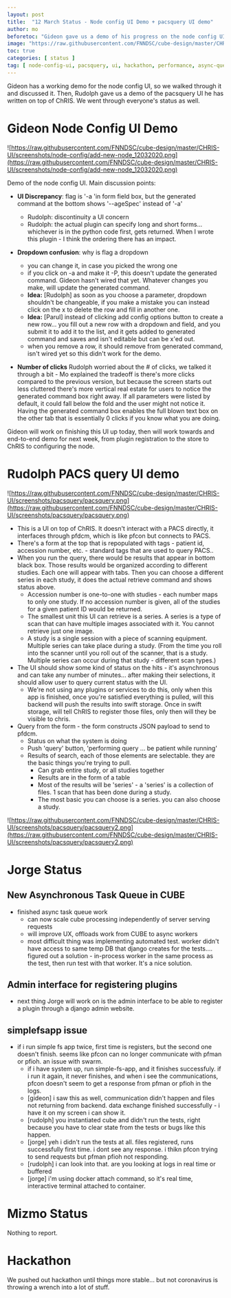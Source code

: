 ```yaml
---
layout: post
title:  "12 March Status - Node config UI Demo + pacsquery UI demo"
author: mo
beforetoc: "Gideon gave us a demo of his progress on the node config UI, and Rudolph gave us a demo of his pacsquery UI on top of ChRIS."
image: "https://raw.githubusercontent.com/FNNDSC/cube-design/master/CHRIS-UI/screenshots/pacsquery/pacsquery.png"
toc: true
categories: [ status ]
tag: [ node-config-ui, pacsquery, ui, hackathon, performance, async-queue ] 
---
```


Gideon has a working demo for the node config UI, so we walked through it and discussed it. Then, Rudolph gave us a demo of the pacsquery UI he has written on top of ChRIS. We went through everyone's status as well.

# Gideon Node Config UI Demo #

![https://raw.githubusercontent.com/FNNDSC/cube-design/master/CHRIS-UI/screenshots/node-config/add-new-node_12032020.png](https://raw.githubusercontent.com/FNNDSC/cube-design/master/CHRIS-UI/screenshots/node-config/add-new-node_12032020.png)

Demo of the node config UI.  Main discussion points:

- **UI Discrepancy**: flag is '-a 'in form field box, but the generated command at the bottom shows '--ageSpec' instead of '-a' 
  - Rudolph: discontinuity a UI concern
  - Rudolph: the actual plugin can specify long and short forms... whichever is in the python code first, gets returned. When I wrote this plugin - I think the ordering there has an impact. 

- **Dropdown confusion**: why is flag a dropdown 
  - you can change it, in case you picked the wrong one
  - if you click on -a and make it -P, this doesn't update the generated command. Gideon hasn't wired that yet. Whatever changes you make, will update the generated command.
  - **Idea:** [Rudolph] as soon as you choose a parameter, dropdown shouldn't be changeable, if you make a mistake you can instead click on the x to delete the row and fill in another one.
  - **Idea:** [Parul] instead of clicking add config options button to create a new row... you fill out a new row with a dropdown and field, and you submit it to add it to the list, and it gets added to generated command and saves and isn't editable but can be x'ed out.
  - when you remove a row, it should remove from generated command, isn't wired yet so this didn't work for the demo.

- **Number of clicks** Rudolph worried about the # of clicks, we talked it through a bit - Mo explained the tradeoff is there's more clicks compared to the previous version, but because the screen starts out less cluttered there's more vertical real estate for users to notice the generated command box right away. If all parameters were listed by default, it could fall below the fold and the user might not notice it. Having the generated command box enables the full blown text box on the other tab that is essentially 0 clicks if you know what you are doing. 

Gideon will work on finishing this UI up today, then will work towards and end-to-end demo for next week, from plugin registration to the store to ChRIS to configuring the node.

# Rudolph PACS query UI demo #

![https://raw.githubusercontent.com/FNNDSC/cube-design/master/CHRIS-UI/screenshots/pacsquery/pacsquery.png](https://raw.githubusercontent.com/FNNDSC/cube-design/master/CHRIS-UI/screenshots/pacsquery/pacsquery.png)

- This is a UI on top of ChRIS. It doesn't interact with a PACS directly, it interfaces through pfdcm, which is like pfcon but connects to PACS.
- There's a form at the top that is repopulated with tags - patient id, accession number, etc. - standard tags that are used to query PACS..
- When you run the query, there would be results that appear in bottom black box. Those results would be organized according to different studies. Each one will appear with tabs. Then you can choose a different series in each study, it does the actual retrieve command and shows status above.
  - Accession number is one-to-one with studies - each number maps to only one study. If no accession number is given, all of the studies for a given patient ID would be returned.
  - The smallest unit this UI can retrieve is a series. A series is a type of scan that can have multiple images associated with it. You cannot retrieve just one image.
  - A study is a single session with a piece of scanning equipment. Multiple series can take place during a study. (From the time you roll into the scanner until you roll out of the scanner, that is a study. Multiple series can occur during that study - different scan types.) 
- The UI should show some kind of status on the hits - it's asynchronous and can take any number of minutes... after making their selections, it should allow user to query current status with the UI.
  - We're not using any plugins or services to do this, only when this app is finished, once you're satisfied everything is pulled, will this backend will push the results into swift storage. Once in swift storage, will tell ChRIS to register those files, only then will they be visible to chris.
- Query from the form - the form constructs JSON payload to send to pfdcm. 
  - Status on what the system is doing
  - Push 'query' button, 'performing query ... be patient while running'
  - Results of search, each of those elements are selectable. they are the basic things you're trying to pull. 
    - Can grab entire study, or all studies together
    - Results are in the form of a table 
    - Most of the results will be 'series' - a 'series' is a collection of files. 1 scan that has been done during a study. 
    - The most basic you can choose is a series. you can also choose a study.

![https://raw.githubusercontent.com/FNNDSC/cube-design/master/CHRIS-UI/screenshots/pacsquery/pacsquery2.png](https://raw.githubusercontent.com/FNNDSC/cube-design/master/CHRIS-UI/screenshots/pacsquery/pacsquery2.png)

# Jorge Status #

## New Asynchronous Task Queue in CUBE ##

- finished async task queue work
  - can now scale cube processing independently of server serving requests
  - will improve UX, offloads work from CUBE to async workers
  - most difficult thing was implementing automated test. worker didn't have access to same temp DB that django creates for the tests.... figured out a solution - in-process worker in the same process as the test, then run test with that worker. It's a nice solution.

## Admin interface for registering plugins ##

- next thing Jorge will work on is the admin interface to be able to register a plugin through a django admin website.

## simplefsapp issue ##

- if i run simple fs app twice, first time is registers, but the second one doesn't finish. seems like pfcon can no longer communicate with pfman or pfioh. an issue with swarm. 
  - if i have system up, run simple-fs-app, and it finishes successfuly. if i run it again, it never finishes, and when i see the communications, pfcon doesn't seem to get a response from pfman or pfioh in the logs. 
  - [gideon] i saw this as well, communication didn't happen and files not returning from backend. data exchange finished successfully - i have it on my screen i can show it.
  - [rudolph] you instantiated cube and didn't run the tests, right because you have to clear state from the tests or bugs like this happen. 
  - [jorge] yeh i didn't run the tests at all. files registered, runs successfully first time. i dont see any response. i thikn pfcon trying to send requests but pfman pfioh not responding.
  - [rudolph] i can look into that. are you looking at logs in real time or buffered
  - [jorge] i'm using docker attach command, so it's real time, interactive terminal attached to container.

# Mizmo Status #

Nothing to report.

# Hackathon #

We pushed out hackathon until things more stable... but not coronavirus is throwing a wrench into a lot of stuff.
